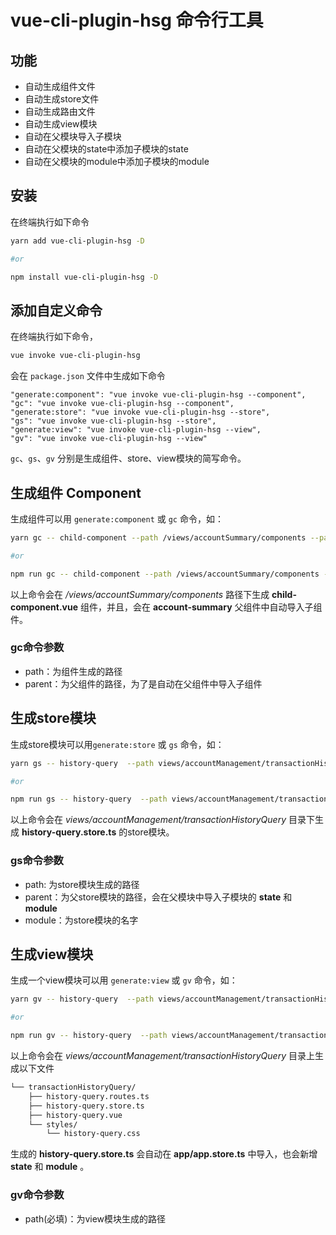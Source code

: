 # vue-cli-plugin-hsg 命令行工具

## 功能

- 自动生成组件文件
- 自动生成store文件
- 自动生成路由文件
- 自动生成view模块
- 自动在父模块导入子模块
- 自动在父模块的state中添加子模块的state
- 自动在父模块的module中添加子模块的module

## 安装

在终端执行如下命令

```bash
yarn add vue-cli-plugin-hsg -D

#or

npm install vue-cli-plugin-hsg -D
```

## 添加自定义命令

在终端执行如下命令，

```bash
vue invoke vue-cli-plugin-hsg
```

会在 `package.json` 文件中生成如下命令

```ba
"generate:component": "vue invoke vue-cli-plugin-hsg --component",
"gc": "vue invoke vue-cli-plugin-hsg --component",
"generate:store": "vue invoke vue-cli-plugin-hsg --store",
"gs": "vue invoke vue-cli-plugin-hsg --store",
"generate:view": "vue invoke vue-cli-plugin-hsg --view",
"gv": "vue invoke vue-cli-plugin-hsg --view"
```

`gc`、`gs`、`gv` 分别是生成组件、store、view模块的简写命令。

## 生成组件 Component

生成组件可以用 `generate:component` 或 `gc` 命令，如：

```bash
yarn gc -- child-component --path /views/accountSummary/components --parent /views/accountSummary/account-summary

#or

npm run gc -- child-component --path /views/accountSummary/components --parent /views/accountSummary/account-summary
```

以上命令会在 */views/accountSummary/components* 路径下生成 **child-component.vue** 组件，并且，会在 **account-summary** 父组件中自动导入子组件。

### gc命令参数

- path：为组件生成的路径
- parent：为父组件的路径，为了是自动在父组件中导入子组件

## 生成store模块

生成store模块可以用`generate:store` 或 `gs` 命令，如：

```bash
yarn gs -- history-query  --path views/accountManagement/transactionHistoryQuery

#or

npm run gs -- history-query  --path views/accountManagement/transactionHistoryQuery
```

以上命令会在 *views/accountManagement/transactionHistoryQuery* 目录下生成 **history-query.store.ts** 的store模块。

### gs命令参数

- path: 为store模块生成的路径
- parent：为父store模块的路径，会在父模块中导入子模块的 **state** 和 **module**
- module：为store模块的名字

## 生成view模块

生成一个view模块可以用 `generate:view` 或 `gv` 命令，如：

```bash
yarn gv -- history-query  --path views/accountManagement/transactionHistoryQuery

#or

npm run gv -- history-query  --path views/accountManagement/transactionHistoryQuery
```

以上命令会在 *views/accountManagement/transactionHistoryQuery* 目录上生成以下文件

```bash
└── transactionHistoryQuery/
    ├── history-query.routes.ts
    ├── history-query.store.ts
    ├── history-query.vue
    └── styles/
        └── history-query.css
```

生成的 **history-query.store.ts** 会自动在 **app/app.store.ts** 中导入，也会新增 **state** 和 **module** 。

### gv命令参数

- path(必填)：为view模块生成的路径
